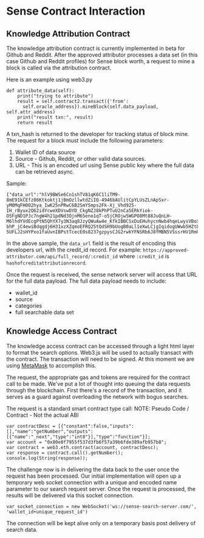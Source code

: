 # Sense Contract Interaction

## Knowledge Attribution Contract

The knowledge attribution contract is currently implemented in beta for Github and Reddit. After the approved attributor processes a data set (in this case Github and Reddit profiles) for Sense block worth, a request to mine a block is called via the attribution contract.

Here is an example using web3.py
```
def attribute_data(self):
    print("trying to attribute")
    result = self.contract2.transact({'from':
      self.oracle_address}).mineBlock(self.data_payload, self.attr_address)
    print("result txn:", result)
    return result
```

A txn_hash is returned to the developer for tracking status of block mine. The request for a block must include the following parameters:

1. Wallet ID of data source
2. Source - Github, Reddit, or other valid data sources.
3. URL - This is an encoded url using Sense public key where the full data can be retrieved async.

Sample:
```
{"data_url":"hlV9BWSe6Cn1shTV81qK6C1liTM9-8mE91kCEfz86Ktkoktj1jBmOzllwtdZiIQ-4946bAUlitCpYLUsZLnApSxr-yM0MqFH0O2hya_IwK25nPRwC6B2SmYSmps2Fk-Xj_Vhd925-IH_rByux2Q62idYcweXDVswDYD_CkgNZJ8kPhPTuU2nCa5ERkYiok-O5FgND1PJc7ngW4h21pdNd3OjnM65eno1qT-o5jCROjw5WGPO8Mt88JuQnLH-M6lhdYVdEcgPtN5QhYX7y3N3aq8JzyQWuAw4e_KfkIBBCSxDuEHuhycnNwb4hqeLwysVBoXd6qhr7bNhpuG11YCBHbrRnXwngLXNnB57V88mWbadGJWiK3b5grNtzkKUgES6mSAvhPEyiI3lxyJT5intvuPhKKKZK-bhP_jC4ewiBdqgdj6H31xzXZqmoEFRQ25tQdSH9bUogB0aLl1eXwLCjgIqidogUWwb5HZtEiWItdAT6kqEtKUM2D5tKyBN6AdEursmcSBFjzH48PFPF0PR6nVcPPa6Gatqz2KgwINmLAmW-5UFLJ2sHYPxo1faUvnIBPstTcecE0s8237gzpysCJG2rwkYFNSRb6J8fMBN5VSssrHV1Rmh1c_Jze9Nldsfrpf5yAjMkZCPgb3_qTSSEEJnmSOrFMzO5Zf8m2hNS8A=","credit_id":"hashofcreditattributionrecord","attr_address":"0xcc036143c68a7a9a41558eae739b428ecde5ef66"}
```

In the above sample, the `data_url` field is the result of encoding this developers url, with the credit_id record. For example: `https://approved-attributor.com/api/full_record/:credit_id` where `:credit_id` is `hashofcreditattributionrecord`.

Once the request is received, the sense network server will access that URL for the full data payload. The full data payload needs to include:

* wallet_id
* source
* categories
* full searchable data set


## Knowledge Access Contract

The knowledge access contract can be accessed through a light html layer to format the search options. Web3.js will be used to actually transact with the contract. The transaction will need to be signed. At this moment we are using [MetaMask](https://metamask.io) to accomplish this.

The request, the appropriate gas and tokens are required for the contract call to be made. We've put a lot of thought into queuing the data requests through the blockchain. First there's a record of the transaction, and it serves as a guard against overloading the network with bogus searches.

The request is a standard smart contract type call:
NOTE: Pseudo Code / Contract - Not the actual ABI
```
var contractDesc = [{"constant":false,"inputs":[],"name":"getNumber","outputs":[{"name":"_next","type":"int8"}],"type":"function"}];
var account = "0x80e0f7955f537d3fb6f57a39b6fde389afb957b8";
var contract = web3.eth.contract(account, contractDesc);
var response = contract.call().getNumber();
console.log(String(response));
```

The challenge now is in delivering the data back to the user once the request has been processed. Our initial implementation will open up a temporary web socket connection with a unique and encoded name parameter to our search request server. Once the request is processed, the results will be delivered via this socket connection.

```
var socket_connection = new WebSocket('ws://sense-search-server.com/', 'wallet_id+unique_request_id')
```

The connection will be kept alive only on a temporary basis post delivery of search data.
